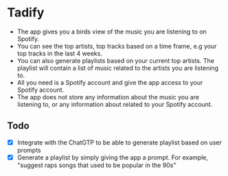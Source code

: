 # Tadify

- The app gives you a birds view of the music you are listening to on Spotify.
- You can see the top artists, top tracks based on a time frame, e.g your top tracks in the last 4 weeks.
- You can also generate playlists based on your current top artists. The playlist will contain a list of music related to the artists you are listening to.
- All you need is a Spotify account and give the app access to your Spotify account.
- The app does not store any information about the music you are listening to, or any information about related to your Spotify account.

## Todo

- [x] Integrate with the ChatGTP to be able to generate playlist based on user prompts
- [x] Generate a playlist by simply giving the app a prompt. For example, "suggest raps songs that used to be popular in the 90s"
